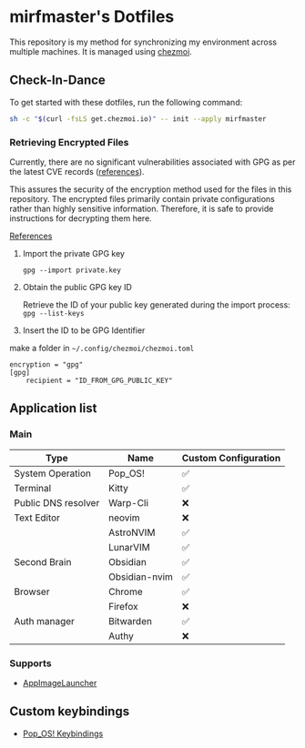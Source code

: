 # mirfmaster's Dotfiles

This repository is my method for synchronizing my environment across multiple machines. It is managed using [chezmoi](https://www.chezmoi.io/).

## Check-In-Dance

To get started with these dotfiles, run the following command:

```bash
sh -c "$(curl -fsLS get.chezmoi.io)" -- init --apply mirfmaster
```

### Retrieving Encrypted Files

Currently, there are no significant vulnerabilities associated with GPG as per the latest CVE records ([references](https://www.cvedetails.com/vulnerability-list/vendor_id-4711/Gnupg.html)).

This assures the security of the encryption method used for the files in this repository.
The encrypted files primarily contain private configurations rather than highly sensitive information.
Therefore, it is safe to provide instructions for decrypting them here.

[References](https://www.chezmoi.io/user-guide/encryption/gpg/)

1. Import the private GPG key

   `gpg --import private.key`

2. Obtain the public GPG key ID

   Retrieve the ID of your public key generated during the import process:
   `gpg --list-keys`

3. Insert the ID to be GPG Identifier

make a folder in `~/.config/chezmoi/chezmoi.toml`

```
encryption = "gpg"
[gpg]
    recipient = "ID_FROM_GPG_PUBLIC_KEY"
```

## Application list

### Main

| Type                | Name          | Custom Configuration |
| ------------------- | ------------- | -------------------- |
| System Operation    | Pop_OS!       | ✅                   |
| Terminal            | Kitty         | ✅                   |
| Public DNS resolver | Warp-Cli      | ❌                   |
| Text Editor         | neovim        | ❌                   |
|                     | AstroNVIM     | ✅                   |
|                     | LunarVIM      | ✅                   |
| Second Brain        | Obsidian      | ✅                   |
|                     | Obsidian-nvim | ✅                   |
| Browser             | Chrome        | ✅                   |
|                     | Firefox       | ❌                   |
| Auth manager        | Bitwarden     | ✅                   |
|                     | Authy         | ❌                   |

### Supports

- [AppImageLauncher](https://github.com/TheAssassin/AppImageLauncher)

## Custom keybindings

- [Pop_OS! Keybindings](./dot_labs/docs/keybinding_popos.md)

